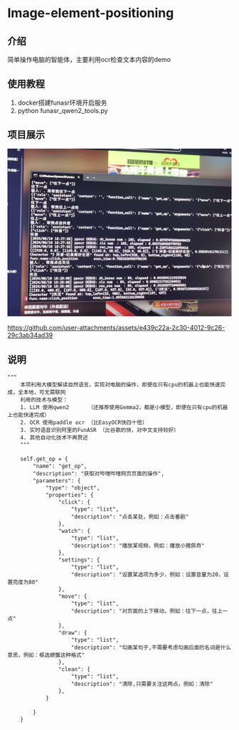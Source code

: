 # Image-element-positioning

## 介绍
简单操作电脑的智能体，主要利用ocr检查文本内容的demo

## 使用教程
1. docker搭建funasr环境开启服务
2. python funasr_qwen2_tools.py

## 项目展示
![本地路径](/imgs/5.jpg "展示")


https://github.com/user-attachments/assets/e439c22a-2c30-4012-9c26-29c3ab34ad39




## 说明
    """
        本项利用大模型解读自然语言，实现对电脑的操作，即便在只有cpu的机器上也能快速完成，全本地，可无需联网
        利用的技术与模型：
        1. LLM 使用qwen2      （还推荐使用Gemma2，都是小模型，即便在只有cpu的机器上也能快速完成）
        2. OCR 使用paddle ocr （比EasyOCR快四十倍）
        3. 实时语音识别阿里的FunASR （比谷歌的快，对中文支持较好）
        4. 其他自动化技术不再赘述
        """

        self.get_op = {
            "name": "get_op",
            "description": "获取对哔哩哔哩网页页面的操作",
            "parameters": {
                "type": "object",
                "properties": {
                    "click": {
                        "type": "list",
                        "description": "点击某处，例如：点击番剧"
                    },
                    "watch": {
                        "type": "list",
                        "description": "播放某视频，例如：播放小猪佩奇"
                    },
                    "settings": {
                        "type": "list",
                        "description": "设置某选项为多少，例如：设置音量为20，设置亮度为80"
                    },
                    "move": {
                        "type": "list",
                        "description": "对页面的上下移动，例如：往下一点，往上一点"
                    },
                    "draw": {
                        "type": "list",
                        "description": "勾画某句子,不需要考虑勾画后面的名词是什么意思，例如：框选螃蟹这种格式"
                    },
                    "clean": {
                        "type": "list",
                        "description": "清除,只需要关注这两点，例如：清除"
                    },
                }

            }
        }
